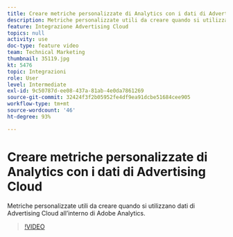 ```yaml
---
title: Creare metriche personalizzate di Analytics con i dati di Advertising Cloud
description: Metriche personalizzate utili da creare quando si utilizzano dati di Advertising Cloud all’interno di Adobe Analytics.
feature: Integrazione Advertising Cloud
topics: null
activity: use
doc-type: feature video
team: Technical Marketing
thumbnail: 35119.jpg
kt: 5476
topic: Integrazioni
role: User
level: Intermediate
exl-id: 9c50787d-ee08-437a-81ab-4e0da7861269
source-git-commit: 32424f3f2b05952fe4df9ea91dcbe51684cee905
workflow-type: tm+mt
source-wordcount: '46'
ht-degree: 93%

---
```


# Creare metriche personalizzate di Analytics con i dati di Advertising Cloud

Metriche personalizzate utili da creare quando si utilizzano dati di Advertising Cloud all’interno di Adobe Analytics.

>[!VIDEO](https://video.tv.adobe.com/v/35119/?quality=12&learn=on)
